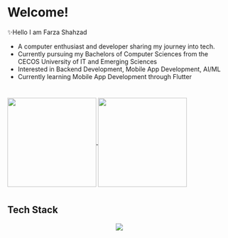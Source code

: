 
# Welcome!
✨Hello I am Farza Shahzad
- A computer enthusiast and developer sharing my journey into tech.
- Currently pursuing my Bachelors of Computer Sciences from the CECOS University of IT and Emerging Sciences
- Interested in Backend Development, Mobile App Development, AI/ML
- Currently learning Mobile App Development through Flutter
#
<a href="https://github.com/anuraghazra/github-readme-stats">
  <img height=200 align="center" src="https://github-readme-stats.vercel.app/api?username=farzask&theme=tokyonight" />
</a>
<a href="https://github.com/anuraghazra/convoychat">
  <img height=200 align="center" src="https://github-readme-stats.vercel.app/api/top-langs?username=farzask&theme=tokyonight&layout=compact&langs_count=8&card_width=320" />
</a>

#
## Tech Stack
<p align="center">
  <a href="https://skillicons.dev">
    <img src="https://skillicons.dev/icons?i=c,cpp,python,dart,flutter,figma,html,css" />
  </a>
</p>
